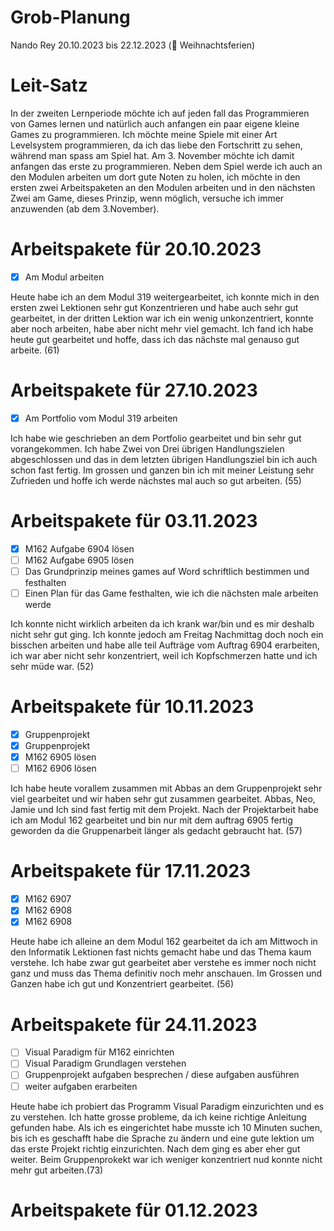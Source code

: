 # Grob-Planung

Nando Rey
20.10.2023 bis 22.12.2023 (🎄 Weihnachtsferien)

# Leit-Satz

In der zweiten Lernperiode möchte ich auf jeden fall das Programmieren von Games lernen und natürlich auch anfangen ein paar eigene kleine Games zu programmieren. Ich möchte meine Spiele mit einer Art Levelsystem programmieren, da ich das liebe den Fortschritt zu sehen, während man spass am Spiel hat. Am 3. November möchte ich damit anfangen das erste zu programmieren. Neben dem Spiel werde ich auch an den Modulen arbeiten um dort gute Noten zu holen, ich möchte in den ersten zwei Arbeitspaketen an den Modulen arbeiten und in den nächsten Zwei am Game, dieses Prinzip, wenn möglich, versuche ich immer anzuwenden (ab dem 3.November).

# Arbeitspakete für 20.10.2023

- [x] Am Modul arbeiten

Heute habe ich an dem Modul 319 weitergearbeitet, ich konnte mich in den ersten zwei Lektionen sehr gut Konzentrieren und habe auch sehr gut gearbeitet, in der dritten Lektion war ich ein wenig unkonzentriert, konnte aber noch arbeiten, habe aber nicht mehr viel gemacht. Ich fand ich habe heute gut gearbeitet und hoffe, dass ich das nächste mal genauso gut arbeite. (61)

# Arbeitspakete für 27.10.2023

- [x] Am Portfolio vom Modul 319 arbeiten

Ich habe wie geschrieben an dem Portfolio gearbeitet und bin sehr gut vorangekommen. Ich habe Zwei von Drei übrigen Handlungszielen abgeschlossen und das in dem letzten übrigen Handlungsziel bin ich auch schon fast fertig. Im grossen und ganzen bin ich mit meiner Leistung sehr Zufrieden und hoffe ich werde nächstes mal auch so gut arbeiten. (55)

# Arbeitspakete für 03.11.2023

- [x] M162 Aufgabe 6904 lösen
- [ ] M162 Aufgabe 6905 lösen
- [ ] Das Grundprinzip meines games auf Word schriftlich bestimmen und festhalten
- [ ] Einen Plan für das Game festhalten, wie ich die nächsten male arbeiten werde

Ich konnte nicht wirklich arbeiten da ich krank war/bin und es mir deshalb nicht sehr gut ging. Ich konnte jedoch am Freitag Nachmittag doch noch ein bisschen arbeiten und habe alle teil Aufträge vom Auftrag 6904 erarbeiten, ich war aber nicht sehr konzentriert, weil ich Kopfschmerzen hatte und ich sehr müde war. (52)

# Arbeitspakete für 10.11.2023

- [x] Gruppenprojekt
- [x] Gruppenprojekt
- [x] M162 6905 lösen
- [ ] M162 6906 lösen

Ich habe heute vorallem zusammen mit Abbas an dem Gruppenprojekt sehr viel gearbeitet und wir haben sehr gut zusammen gearbeitet. Abbas, Neo, Jamie und Ich sind fast fertig mit dem Projekt. Nach der Projektarbeit habe ich am Modul 162 gearbeitet und bin nur mit dem auftrag 6905 fertig geworden da die Gruppenarbeit länger als gedacht gebraucht hat. (57)

# Arbeitspakete für 17.11.2023

- [x] M162 6907
- [x] M162 6908
- [x] M162 6908

Heute habe ich alleine an dem Modul 162 gearbeitet da ich am Mittwoch in den Informatik Lektionen fast nichts gemacht habe und das Thema kaum verstehe. Ich habe zwar gut gearbeitet aber verstehe es immer noch nicht ganz und muss das Thema definitiv noch mehr anschauen. Im Grossen und Ganzen habe ich gut und Konzentriert gearbeitet. (56)

# Arbeitspakete für 24.11.2023

- [ ] Visual Paradigm für M162 einrichten
- [ ] Visual Paradigm Grundlagen verstehen
- [ ] Gruppenprojekt aufgaben besprechen / diese aufgaben ausführen
- [ ] weiter aufgaben erarbeiten

Heute habe ich probiert das Programm Visual Paradigm einzurichten und es zu verstehen. Ich hatte grosse probleme, da ich keine richtige Anleitung gefunden habe. Als ich es eingerichtet habe musste ich 10 Minuten suchen, bis ich es geschafft habe die Sprache zu ändern und eine gute lektion um das erste Projekt richtig einzurichten. Nach dem ging es aber eher gut weiter. Beim Gruppenprokekt war ich weniger konzentriert nud konnte nicht mehr gut arbeiten.(73)

# Arbeitspakete für 01.12.2023


